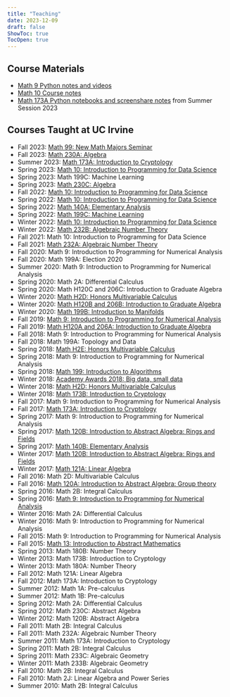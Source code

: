 ```yaml
---
title: "Teaching"
date: 2023-12-09
draft: false
ShowToc: true
TocOpen: true
---
```


## Course Materials

* [Math 9 Python notes and videos](https://christopherdavisuci.github.io/UCI-Math-9-F22/intro.html)
* [Math 10 Course notes](https://christopherdavisuci.github.io/UCI-Math-10-S23/intro.html)
* [Math 173A Python notebooks and screenshare notes](https://christopherdavisuci.github.io/Math173A-Notebooks/) from Summer Session 2023

## Courses Taught at UC Irvine

* Fall 2023: [Math 99: New Math Majors Seminar](https://canvas.eee.uci.edu/courses/58055)
* Fall 2023: [Math 230A: Algebra](https://canvas.eee.uci.edu/courses/58053)
* Summer 2023: [Math 173A: Introduction to Cryptology](https://canvas.eee.uci.edu/courses/55830)
* Spring 2023: [Math 10: Introduction to Programming for Data Science](https://canvas.eee.uci.edu/courses/53164)
* Spring 2023: Math 199C: Machine Learning
* Spring 2023: [Math 230C: Algebra](https://canvas.eee.uci.edu/courses/53166)
* Fall 2022: [Math 10: Introduction to Programming for Data Science](https://canvas.eee.uci.edu/courses/49027)
* Spring 2022: [Math 10: Introduction to Programming for Data Science](https://canvas.eee.uci.edu/courses/45019)
* Spring 2022: [Math 140A: Elementary Analysis](https://canvas.eee.uci.edu/courses/45093)
* Spring 2022: [Math 199C: Machine Learning](https://canvas.eee.uci.edu/courses/45020)
* Winter 2022: [Math 10: Introduction to Programming for Data Science](https://canvas.eee.uci.edu//courses/42645)
* Winter 2022: [Math 232B: Algebraic Number Theory](https://canvas.eee.uci.edu//courses/42646)
* Fall 2021: Math 10: Introduction to Programming for Data Science
* Fall 2021: [Math 232A: Algebraic Number Theory](https://canvas.eee.uci.edu/courses/39212)
* Fall 2020: Math 9: Introduction to Programming for Numerical Analysis
* Fall 2020: Math 199A: Election 2020
* Summer 2020:  Math 9: Introduction to Programming for Numerical Analysis
* Spring 2020:  Math 2A: Differential Calculus
* Spring 2020:  Math H120C and 206C: Introduction to Graduate Algebra
* Winter 2020:  [Math H2D: Honors Multivariable Calculus](https://canvas.eee.uci.edu/courses/22715)
* Winter 2020:  [Math H120B and 206B: Introduction to Graduate Algebra](https://canvas.eee.uci.edu/courses/22714)
* Winter 2020:  [Math 199B: Introduction to Manifolds](https://canvas.eee.uci.edu/courses/22716)
* Fall 2019:  [Math 9: Introduction to Programming for Numerical Analysis](https://canvas.eee.uci.edu/courses/19518)
* Fall 2019:  [Math H120A and 206A: Introduction to Graduate Algebra](https://canvas.eee.uci.edu/courses/19517)
* Fall 2018:  Math 9: Introduction to Programming for Numerical Analysis
* Fall 2018:  Math 199A: Topology and Data
* Spring 2018:  [Math H2E: Honors Multivariable Calculus](https://canvas.eee.uci.edu/courses/9414)
* Spring 2018:  Math 9: Introduction to Programming for Numerical Analysis
* Spring 2018:  [Math 199: Introduction to Algorithms](https://canvas.eee.uci.edu/courses/9416)
* Winter 2018:  [Academy Awards 2018: Big data, small data](https://canvas.eee.uci.edu/courses/8017)
* Winter 2018:  [Math H2D: Honors Multivariable Calculus](https://canvas.eee.uci.edu/courses/8019)
* Winter 2018:  [Math 173B: Introduction to Cryptology](https://canvas.eee.uci.edu/courses/8018)
* Fall 2017:  Math 9: Introduction to Programming for Numerical Analysis
* Fall 2017:  [Math 173A: Introduction to Cryptology](https://canvas.eee.uci.edu/courses/5795)
* Spring 2017:  Math 9: Introduction to Programming for Numerical Analysis
* Spring 2017:  [Math 120B: Introduction to Abstract Algebra: Rings and Fields](https://canvas.eee.uci.edu/courses/4963)
* Spring 2017:  [Math 140B: Elementary Analysis](https://canvas.eee.uci.edu/courses/4964)
* Winter 2017:  [Math 120B: Introduction to Abstract Algebra: Rings and Fields](https://canvas.eee.uci.edu/courses/3762)
* Winter 2017:  [Math 121A: Linear Algebra](https://canvas.eee.uci.edu/courses/3763)
* Fall 2016:  Math 2D: Multivariable Calculus
* Fall 2016:  [Math 120A: Introduction to Abstract Algebra: Group theory](https://canvas.eee.uci.edu/courses/2948)
* Spring 2016:  Math 2B: Integral Calculus
* Spring 2016:  [Math 9: Introduction to Programming for Numerical Analysis](https://canvas.eee.uci.edu/courses/1849)
* Winter 2016:  Math 2A: Differential Calculus
* Winter 2016:  Math 9: Introduction to Programming for Numerical Analysis
* Fall 2015: Math 9: Introduction to Programming for Numerical Analysis 
* Fall 2015: [Math 13: Introduction to Abstract Mathematics](https://canvas.eee.uci.edu/courses/737)
* Spring 2013:  Math 180B: Number Theory
* Winter 2013:  Math 173B: Introduction to Cryptology
* Winter 2013: Math 180A: Number Theory
* Fall 2012:  Math 121A: Linear Algebra
* Fall 2012: Math 173A: Introduction to Cryptology
* Summer 2012:  Math 1A: Pre-calculus
* Summer 2012:  Math 1B:  Pre-calculus
* Spring 2012: Math 2A: Differential Calculus
* Spring 2012:  Math 230C: Abstract Algebra
* Winter 2012:  Math 120B: Abstract Algebra
* Fall 2011:  Math 2B: Integral Calculus
* Fall 2011:  Math 232A: Algebraic Number Theory
* Summer 2011:  Math 173A: Introduction to Cryptology
* Spring 2011: Math 2B: Integral Calculus
* Spring 2011:  Math 233C: Algebraic Geometry
* Winter 2011: Math 233B: Algebraic Geometry
* Fall 2010:  Math 2B: Integral Calculus
* Fall 2010:   Math 2J: Linear Algebra and Power Series
* Summer 2010:  Math 2B: Integral Calculus